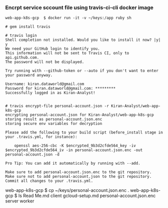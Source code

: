 ### Encrpt service sccount file using travis-ci-cli docker image
```
web-app-k8s-gcp  $ docker run -it -v ~/keys:/app ruby sh

# gem install travis

# travis login
Shell completion not installed. Would you like to install it now? |y| y
We need your GitHub login to identify you.
This information will not be sent to Travis CI, only to api.github.com.
The password will not be displayed.

Try running with --github-token or --auto if you don't want to enter your password anyway.

Username: kiran.dataworld@gmail.com
Password for kiran.dataworld@gmail.com: *********
Successfully logged in as Kiran-Analyst!


# travis encrypt-file personal-account.json -r Kiran-Analyst/web-app-k8s-gcp
encrypting personal-account.json for Kiran-Analyst/web-app-k8s-gcp
storing result as personal-account.json.enc
storing secure env variables for decryption

Please add the following to your build script (before_install stage in your .travis.yml, for instance):

    openssl aes-256-cbc -K $encrypted_9b3d2cfde564_key -iv $encrypted_9b3d2cfde564_iv -in personal-account.json.enc -out personal-account.json -d

Pro Tip: You can add it automatically by running with --add.

Make sure to add personal-account.json.enc to the git repository.
Make sure not to add personal-account.json to the git repository.
Commit all changes to your .travis.yml.
```

web-app-k8s-gcp $ cp ~/keys/personal-account.json.enc .
web-app-k8s-gcp $ ls
Read Me.md			client				gcloud-setup.md			personal-account.json.enc	server				worker